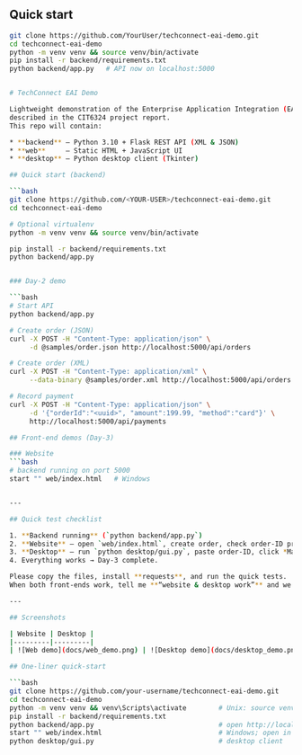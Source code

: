 ## Quick start

```bash
git clone https://github.com/YourUser/techconnect-eai-demo.git
cd techconnect-eai-demo
python -m venv venv && source venv/bin/activate
pip install -r backend/requirements.txt
python backend/app.py   # API now on localhost:5000


# TechConnect EAI Demo

Lightweight demonstration of the Enterprise Application Integration (EAI) slice
described in the CIT6324 project report.  
This repo will contain:

* **backend** – Python 3.10 + Flask REST API (XML & JSON)
* **web**     – Static HTML + JavaScript UI
* **desktop** – Python desktop client (Tkinter)

## Quick start (backend)

```bash
git clone https://github.com/<YOUR-USER>/techconnect-eai-demo.git
cd techconnect-eai-demo

# Optional virtualenv
python -m venv venv && source venv/bin/activate

pip install -r backend/requirements.txt
python backend/app.py


### Day-2 demo

```bash
# Start API
python backend/app.py

# Create order (JSON)
curl -X POST -H "Content-Type: application/json" \
     -d @samples/order.json http://localhost:5000/api/orders

# Create order (XML)
curl -X POST -H "Content-Type: application/xml" \
     --data-binary @samples/order.xml http://localhost:5000/api/orders

# Record payment
curl -X POST -H "Content-Type: application/json" \
     -d '{"orderId":"<uuid>", "amount":199.99, "method":"card"}' \
     http://localhost:5000/api/payments

## Front-end demos (Day-3)

### Website
```bash
# backend running on port 5000
start "" web/index.html   # Windows


---

## Quick test checklist

1. **Backend running** (`python backend/app.py`)  
2. **Website** – open `web/index.html`, create order, check order-ID prints.  
3. **Desktop** – run `python desktop/gui.py`, paste order-ID, click *Make Payment*, then *Check Status* (status should change to `PAID`).  
4. Everything works → Day-3 complete.

Please copy the files, install **requests**, and run the quick tests.  
When both front-ends work, tell me **“website & desktop work”** and we’ll move to final polish (README badges, screenshots/GIF, Appendix snippet) tomorrow.

---

## Screenshots

| Website | Desktop |
|---------|---------|
| ![Web demo](docs/web_demo.png) | ![Desktop demo](docs/desktop_demo.png) |

## One-liner quick-start

```bash
git clone https://github.com/your-username/techconnect-eai-demo.git
cd techconnect-eai-demo
python -m venv venv && venv\Scripts\activate        # Unix: source venv/bin/activate
pip install -r backend/requirements.txt
python backend/app.py                               # open http://localhost:5000/ping
start "" web/index.html                             # Windows; open in browser
python desktop/gui.py                               # desktop client
